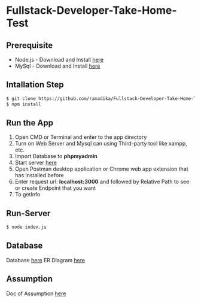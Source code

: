# Fullstack-Developer-Take-Home-Test

## Prerequisite

* Node.js - Download and Install [here](https://nodejs.org/en/)
* MySql - Download and Install [here](https://www.mysql.com/downloads/)

## Intallation Step

```bash
$ git clone https://github.com/ramadika/Fullstack-Developer-Take-Home-Test.git
$ npm install
```

## Run the App

1. Open CMD or Terminal and enter to the app directory
2. Turn on Web Server and Mysql can using Third-party tool like xampp, etc.
3. Import Database to **phpmyadmin**
4. Start server [here](https://github.com/ramadika/Fullstack-Developer-Take-Home-Test.git#Run-Server)
5. Open Postman desktop application or Chrome web app extension that has installed before
6. Enter request url: **localhost:3000** and followed by Relative Path to see or create Endpoint that you want
7. To getInfo 

## Run-Server

```bash
$ node index.js
```

## Database

Database [here](https://github.com/ramadika/Fullstack-Developer-Take-Home-Test/blob/master/reservationdb.sql)
ER Diagram [here](https://github.com/ramadika/Fullstack-Developer-Take-Home-Test/blob/master/ERDiagram.jpg)

## Assumption 

Doc of Assumption [here](https://github.com/ramadika/Fullstack-Developer-Take-Home-Test/blob/master/Assumptions.md)